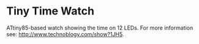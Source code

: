 # Tiny Time Watch
ATtiny85-based watch showing the time on 12 LEDs.
For more information see: http://www.technoblogy.com/show?1JH5.
